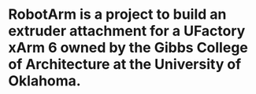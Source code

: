 # RobotArm is a project to build an extruder attachment for a UFactory xArm 6 owned by the Gibbs College of Architecture at the University of Oklahoma. 
